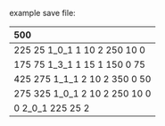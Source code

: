 example save file:

|500|
|:--|
|225 25 1\_0\_1 1 10 2 250 10 0|
|175 75 1\_3\_1 1 15 1 150 0 75|
|425 275 1\_1\_1 2 10 2 350 0 50|
|275 325 1\_0\_1 2 10 2 250 10 0|
|0 2\_0\_1 225 25 2|